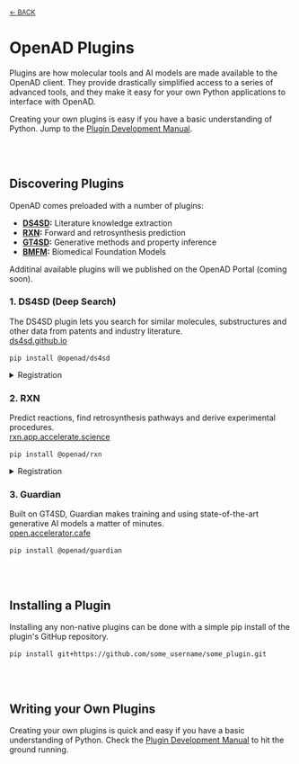 <sub>[&larr; BACK](./README.md#openad)</sub>

# OpenAD Plugins

<!-- about_plugin -->
Plugins are how molecular tools and AI models are made available to the OpenAD client. They provide drastically simplified access to a series of advanced tools, and they make it easy for your own Python applications to interface with OpenAD.

Creating your own plugins is easy if you have a basic understanding of Python.<!-- /about_plugin --> Jump to the [Plugin Development Manual](README_plugins_development.md).

<br><br>

## Discovering Plugins

OpenAD comes preloaded with a number of plugins:

- **[DS4SD](#1-ds4sd-deep-search):** Literature knowledge extraction
- **[RXN](#2-rxn):** Forward and retrosynthesis prediction
- **[GT4SD](#3-guardian):** Generative methods and property inference <!-- https://github.com/GT4SD/gt4sd-core -->
- **[BMFM](#4-bmfm):** Biomedical Foundation Models

Additinal available plugins will we published on the OpenAD Portal (coming soon).

### 1. DS4SD (Deep Search)
The DS4SD plugin lets you search for similar molecules, substructures and other data from patents and industry literature.<br>
[ds4sd.github.io](https://ds4sd.github.io/)

    pip install @openad/ds4sd

<details>
<summary>Registration</summary>
<div markdown="block">

1. First, you'll need to generate an API key on the Deep Search website.

    - Visit the Deep Search website and create an account:<br>
      [deepsearch-experience.res.ibm.com](https://deepsearch-experience.res.ibm.com)<br>
    - Once logged in, click the `Toolkit / API` icon in the top right hand corner, then open the HTTP section
    - Click the "Generate new API key" button<br>
      <br>
      <a href="https://raw.githubusercontent.com/acceleratedscience/open-ad-toolkit/main/assets/ds4sd-api-key.png" target="_blank"><img src="https://raw.githubusercontent.com/acceleratedscience/open-ad-toolkit/main/assets/ds4sd-api-key.png" /></a>

2. Once inside the OpenAD client, you'll be prompted to authenticate when activating the Deep Search (DS4SD) toolkit. When running `set context ds4sd` :

    - **Hostname:** Default: [https://sds.app.accelerate.science](https://sds.app.accelerate.science)
    - **Email:** Your email
    - **API_key:** The DS4SD API key you obtained following the instructions above.

3. You should get a message saying you successfully logged in.

    > **Note:** Your DS4SD auth config file is saved as `~/.openad/deepsearch_api.cred`. If you ever want to reset your DS4SD login information you can run `set context ds4sd reset`, or you can delete this file.<br>

</div>
</details>

### 2. RXN
Predict reactions, find retrosynthesis pathways and derive experimental procedures.<br>
[rxn.app.accelerate.science](https://rxn.app.accelerate.science/)

    pip install @openad/rxn

<details>
<summary>Registration</summary>
<div markdown="block">

1. First, you'll need to generate an API key on the RXN website.

    - Sign up for an RXN account at [rxn.app.accelerate.science](https://rxn.app.accelerate.science)
    - Obtain your API key by clicking the user profile icon in the top right hand corner and select "Account", then select the "My keys" tab.<br>
      <br>
      <a href="https://raw.githubusercontent.com/acceleratedscience/open-ad-toolkit/main/assets/rxn-api-key.png" target="_blank"><img src="https://raw.githubusercontent.com/acceleratedscience/open-ad-toolkit/main/assets/rxn-api-key.png" /></a>

2. When setting the context to RXN using `set context rxn` you'll be prompted to create a new auth configuration file:

    - **Hostname:** Default: [https://rxn.app.accelerate.science](https://rxn.app.accelerate.science)<br>
    - **API_key:** The RXN API key you obtained following the instructions above.

3. You should get a message saying you successfully logged in.<br>

    > **Note:** Your RXN auth config file is saved as `~/.openad/rxn_api.cred`. If you ever want to reset your RXN login information you can run `set context rxn reset`, or you can delete this file.<br>

</div>
</details>

### 3. Guardian
Built on GT4SD, Guardian makes training and using state-of-the-art generative AI models a matter of minutes.<br>
[open.accelerator.cafe](https://open.accelerator.cafe/)

    pip install @openad/guardian



<br><br>

## Installing a Plugin

Installing any non-native plugins can be done with a simple pip install of the plugin's GitHup repository.

    pip install git+https://github.com/some_username/some_plugin.git

<br><br>

## Writing your Own Plugins

Creating your own plugins is quick and easy if you have a basic understanding of Python. Check the [Plugin Development Manual](README_plugins_development.md) to hit the ground running.